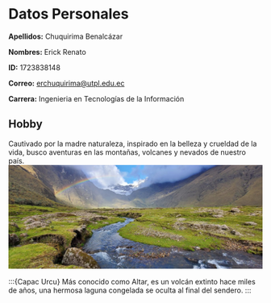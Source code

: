 # Datos Personales

**Apellidos:** Chuquirima Benalcázar

**Nombres:** Erick Renato

**ID:** 1723838148

**Correo:** erchuquirima@utpl.edu.ec

**Carrera:** Ingenieria en Tecnologías de la Información

## Hobby
Cautivado por la madre naturaleza, inspirado en la belleza y crueldad de la vida, busco aventuras en las montañas, volcanes y nevados de nuestro país.  
![](IMG-20210405-WA0008.jpg)

:::{Capac Urcu}
Más conocido como Altar, es un volcán extinto hace miles de años,  una hermosa laguna congelada se oculta al final del sendero.
:::

